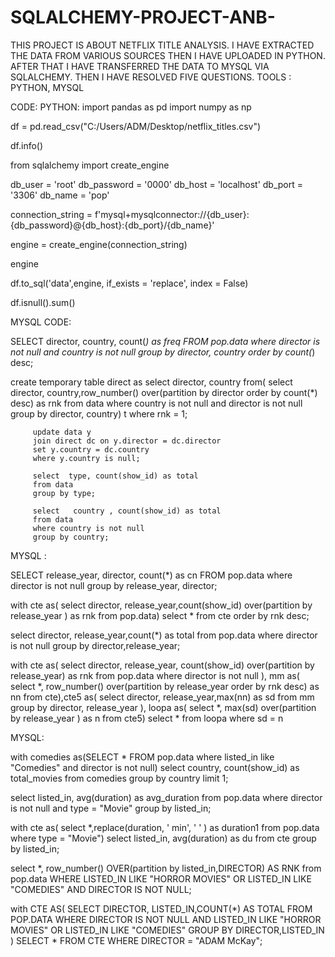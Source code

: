# SQLALCHEMY-PROJECT-ANB-
THIS PROJECT IS ABOUT NETFLIX TITLE ANALYSIS. 
I HAVE EXTRACTED THE DATA FROM VARIOUS SOURCES THEN I HAVE UPLOADED IN PYTHON. AFTER THAT I HAVE TRANSFERRED THE DATA TO MYSQL VIA SQLALCHEMY.
THEN I HAVE RESOLVED FIVE QUESTIONS. 
TOOLS : PYTHON, MYSQL

CODE:
PYTHON:
import pandas as pd
import numpy as np

df = pd.read_csv("C:/Users/ADM/Desktop/netflix_titles.csv")

df.info()

from sqlalchemy import create_engine

db_user = 'root'
db_password = '0000'
db_host = 'localhost'
db_port = '3306'
db_name = 'pop'

connection_string = f'mysql+mysqlconnector://{db_user}:{db_password}@{db_host}:{db_port}/{db_name}'

engine = create_engine(connection_string)

engine

df.to_sql('data',engine, if_exists = 'replace', index = False)

df.isnull().sum()


MYSQL CODE:

SELECT  director, country, count(*) as freq
FROM pop.data
where director is not null and country is not null
group by director, country
order by count(*) desc;


create temporary table direct as
select director, country
from(
		 select director, country,row_number() over(partition by director order by count(*) desc) as rnk
         from data
         where country is not null and director is not null
         group by director, country) t
         where rnk = 1;
         
         
         update data y
         join direct dc on y.director = dc.director
         set y.country = dc.country
         where y.country is null;
         
         select  type, count(show_id) as total
         from data
         group by type;
         
         select   country , count(show_id) as total
         from data
         where country is not null
         group by country;

 MYSQL :

 SELECT  release_year, director, count(*) as cn
FROM pop.data
where director is not null
group by release_year, director;

with cte as(
select director, release_year,count(show_id) over(partition by release_year   ) as rnk
from pop.data)
select *
from cte
order by rnk desc;

select director, release_year,count(*) as total
from pop.data
where director is not null
group by director,release_year;

with cte as(
select director, release_year, count(show_id) over(partition by  release_year) as rnk
from pop.data
where director is not null
 ), mm as(
 select  *, row_number() over(partition by release_year order by rnk desc) as nn
 from cte),cte5 as(
 select  director, release_year,max(nn) as sd
 from mm
 group by director, release_year
 ), loopa as(
 select *, max(sd) over(partition by release_year ) as n
 from cte5)
 select *
 from loopa
 where sd = n


 MYSQL:

 with comedies as(SELECT * 
FROM pop.data
where listed_in like "Comedies" and director is not null)
select  country, count(show_id) as total_movies
from comedies
group by country
limit 1;



select  listed_in, avg(duration) as avg_duration
from pop.data
where director is not null and type = "Movie"
group by listed_in;

with cte as(
select *,replace(duration, ' min', ' ' )   as duration1
from pop.data
where type = "Movie")
select listed_in, avg(duration) as du
from cte
group by listed_in;


select *, row_number() OVER(partition by  listed_in,DIRECTOR) AS RNK
from pop.data
WHERE LISTED_IN LIKE "HORROR MOVIES" OR LISTED_IN LIKE "COMEDIES" AND DIRECTOR IS NOT NULL;

with CTE AS(
SELECT  DIRECTOR, LISTED_IN,COUNT(*) AS TOTAL
FROM POP.DATA
WHERE DIRECTOR IS NOT NULL AND LISTED_IN LIKE "HORROR MOVIES" OR LISTED_IN LIKE "COMEDIES"
GROUP BY DIRECTOR,LISTED_IN
)
SELECT *
FROM CTE
WHERE DIRECTOR = "ADAM McKay";


 
